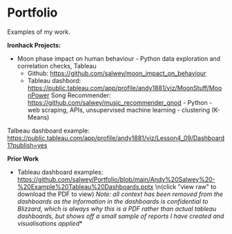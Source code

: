 # Portfolio
Examples of my work.


**Ironhack Projects:**
- Moon phase impact on human behaviour - Python data exploration and correlation checks, Tableau
  - Github: https://github.com/salwey/moon_impact_on_behaviour
  - Tableau dashbord: https://public.tableau.com/app/profile/andy1881/viz/MoonStuff/MoonPower
Song Recommender: https://github.com/salwey/music_recommender_gnod - Python - web scraping, APIs, unsupervised machine learning - clustering (K-Means)

Talbeau dashboard example: https://public.tableau.com/app/profile/andy1881/viz/Lesson4_09/Dashboard1?publish=yes


**Prior Work**
- Tableau dashboard examples: https://github.com/salwey/Portfolio/blob/main/Andy%20Salwey%20-%20Example%20Tableau%20Dashboards.pptx
\n(click "view raw" to download the PDF to view)
*Note: all context has been removed from the dashboards as the information in the dashboards is confidential to Blizzard, which is always why this is a PDF rather than actual tableau dashboards, but shows off a small sample of reports I have created and visualisations applied**
